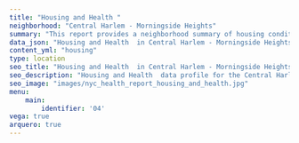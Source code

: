 ```yaml
---
title: "Housing and Health "
neighborhood: "Central Harlem - Morningside Heights"
summary: "This report provides a neighborhood summary of housing conditions and related health outcomes. It also describes population characteristics that can increase vulnerability to housing hazards."
data_json: "Housing and Health  in Central Harlem - Morningside Heights"
content_yml: "housing"
type: location
seo_title: "Housing and Health  in Central Harlem - Morningside Heights"
seo_description: "Housing and Health  data profile for the Central Harlem - Morningside Heights neighborhood of NYC."
seo_image: "images/nyc_health_report_housing_and_health.jpg"
menu:
    main:
        identifier: '04'
vega: true
arquero: true
---
```

